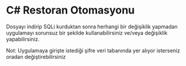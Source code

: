 # C# Restoran Otomasyonu
Dosyayı indirip SQLi kurduktan sonra herhangi bir değişiklik yapmadan uygulamayı sorunsuz bir şekilde kullanabilirsiniz ve/veya değişiklik yapabilirsiniz.

Not: Uygulamaya girişte istediği şifre veri tabanında yer alıyor isterseniz oradan değiştirebilirsiniz
